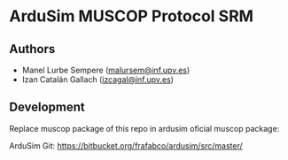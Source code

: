 # ArduSim MUSCOP Protocol SRM

## Authors

* Manel Lurbe Sempere (malursem@inf.upv.es)
* Izan Catalán Gallach (izcagal@inf.upv.es)

## Development

Replace muscop package of this repo in ardusim oficial muscop package:

ArduSim Git:
https://bitbucket.org/frafabco/ardusim/src/master/


